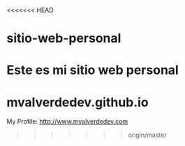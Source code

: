 <<<<<<< HEAD
# sitio-web-personal
Este es mi sitio web personal
=======
# mvalverdedev.github.io
My Profile: http://www.mvalverdedev.com
>>>>>>> origin/master
